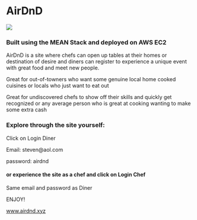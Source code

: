 
<h1> AirDnD</h1>

![](https://user-images.githubusercontent.com/13388651/188086968-fa0a38a0-d0be-44c2-8511-6f9c48f2cb1e.png)


<h3> Built using the MEAN Stack and deployed on AWS EC2</h3>
<p> AirDnD is a site where chefs can open up tables at their homes or destination of desire and diners can register to experience a unique event with great food and meet new people.</p>
<p> Great for out-of-towners who want some genuine local home cooked cuisines or locals who just want to eat out</p>
<p>Great for undiscovered chefs to show off their skills and quickly get recognized or any average person who is great at cooking wanting to make some extra cash<p>

<h3>Explore through the site yourself:</h3>
<p>Click on Login Diner</p>
<p> Email: steven@aol.com</p>
<p> password: airdnd </p>

<h4> or experience the site as a chef and click on Login Chef</h4>
<p>Same email and password as Diner</p>
<p>ENJOY!</p>
<a href='52.10.219.92'>www.airdnd.xyz</a>
